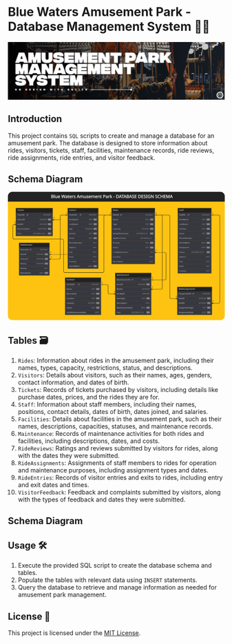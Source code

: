 # **Blue Waters Amusement Park - Database Management System** 🎢🎡
![Header](/assets/header.png)

## **Introduction**
This project contains `SQL` scripts to create and manage a database for an amusement park. The database is designed to store information about rides, visitors, tickets, staff, facilities, maintenance records, ride reviews, ride assignments, ride entries, and visitor feedback.

## **Schema Diagram**
![Schema Diagram](/assets/schema.svg)

## **Tables** 🗃️
1. `Rides`: Information about rides in the amusement park, including their names, types, capacity, restrictions, status, and descriptions.
2. `Visitors`: Details about visitors, such as their names, ages, genders, contact information, and dates of birth.
3. `Tickets`: Records of tickets purchased by visitors, including details like purchase dates, prices, and the rides they are for.
4. `Staff`: Information about staff members, including their names, positions, contact details, dates of birth, dates joined, and salaries.
5. `Facilities`: Details about facilities in the amusement park, such as their names, descriptions, capacities, statuses, and maintenance records.
6. `Maintenance`: Records of maintenance activities for both rides and facilities, including descriptions, dates, and costs.
7. `RideReviews`: Ratings and reviews submitted by visitors for rides, along with the dates they were submitted.
8. `RideAssignments`: Assignments of staff members to rides for operation and maintenance purposes, including assignment types and dates.
9. `RideEntries`: Records of visitor entries and exits to rides, including entry and exit dates and times.
10. `VisitorFeedback`: Feedback and complaints submitted by visitors, along with the types of feedback and dates they were submitted.

## **Schema Diagram**


## **Usage** 🛠️
1. Execute the provided SQL script to create the database schema and tables.
2. Populate the tables with relevant data using `INSERT` statements.
3. Query the database to retrieve and manage information as needed for amusement park management.

## **License** 📜
This project is licensed under the [MIT License](LICENSE).
